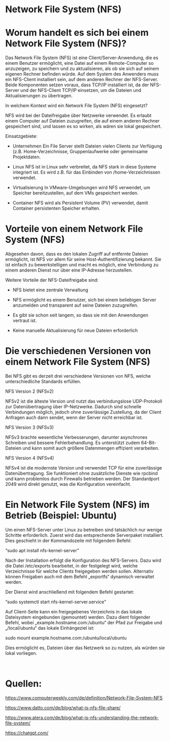 # Network File System (NFS)

# Worum handelt es sich bei einem Network File System (NFS)?

Das Network File System (NFS) ist eine Client/Server-Anwendung, die es einem Benutzer ermöglicht, eine Datei auf einem Remote-Computer so anzuzeigen, zu speichern und zu aktualisieren, als ob sie sich auf seinem eigenen Rechner befinden würde. Auf dem System des Anwenders muss ein NFS-Client installiert sein, auf dem anderen Rechner der NFS-Server. Beide Komponenten setzen voraus, dass TCP/IP installiert ist, da der NFS-Server und der NFS-Client TCP/IP einsetzen, um die Dateien und Aktualisierungen zu übertragen.

In welchem Kontext wird ein Network File System (NFS) eingesetzt?

NFS wird bei der Dateifreigabe über Netzwerke verwendet. Es erlaubt einem Computer auf Dateien zuzugreifen, die auf einem anderen Rechner gespeichert sind, und lassen es so wirken, als wären sie lokal gespeichert.

Einsatzgebiete:

-	Unternehmen
Ein File Server stellt Dateien vielen Clients zur Verfügung (z.B. Home-Verzeichnisse, Gruppenlaufwerke oder gemeinsame Projektdaten.

-	Linux
NFS ist in Linux sehr verbreitet, da NFS stark in diese Systeme integriert ist. Es wird z.B. für das Einbinden von /home-Verzeichnissen verwendet.

-	Virtualisierung
In VMware-Umgebungen wird NFS verwendet, um Speicher bereitzustellen, auf dem VMs gespeichert werden.

-	Container
NFS wird als Persistent Volume (PV) verwendet, damit Container persistenten Speicher erhalten.

# Vorteile von einem Network File System (NFS)

Abgesehen davon, dass es den lokalen Zugriff auf entfernte Dateien ermöglicht, ist NFS vor allem für seine Host-Authentifizierung bekannt. Sie ist einfach zu bewerkstelligen und macht es möglich, eine Verbindung zu einem anderen Dienst nur über eine IP-Adresse herzustellen.

Weitere Vorteile der NFS-Dateifreigabe sind:

-	NFS bietet eine zentrale Verwaltung

-	NFS ermöglicht es einem Benutzer, sich bei einem beliebigen Server anzumelden und transparent auf seine Dateien zuzugreifen.

-	Es gibt sie schon seit langem, so dass sie mit den Anwendungen vertraut ist.

-	Keine manuelle Aktualisierung für neue Dateien erforderlich

# Die verschiedenen Versionen von einem Network File System (NFS)

Bei NFS gibt es derzeit drei verschiedene Versionen von NFS, welche unterschiedliche Standards erfüllen.

NFS Version 2 (NFSv2)

NFSv2 ist die älteste Version und nutzt das verbindungslose UDP-Protokoll zur Datenübertragung über IP-Netzwerke. Dadurch sind schnelle Verbindungen möglich, jedoch ohne zuverlässige Zustellung, da der Client Anfragen auch dann sendet, wenn der Server nicht erreichbar ist.

NFS Version 3 (NFSv3)

NFSv3 brachte wesentliche Verbesserungen, darunter asynchrones Schreiben und bessere Fehlerbehandlung. Es unterstützt zudem 64-Bit-Dateien und kann somit auch größere Datenmengen effizient verarbeiten.

NFS Version 4 (NFSv4)

NFSv4 ist die modernste Version und verwendet TCP für eine zuverlässige Datenübertragung. Sie funktioniert ohne zusätzliche Dienste wie rpcbind und kann problemlos durch Firewalls betrieben werden. Der Standardport 2049 wird direkt genutzt, was die Konfiguration vereinfacht.

# Ein Network File System (NFS) im Betrieb (Beispiel: Ubuntu)

Um einen NFS-Server unter Linux zu betreiben sind tatsächlich nur wenige Schritte erforderlich. Zuerst wird das entsprechende Serverpaket installiert. Dies geschieht in der Kommandozeile mit folgendem Befehl:

“sudo apt install nfs-kernel-server”

Nach der Installation erfolgt die Konfiguration des NFS-Servers. Dazu wird die Datei /etc/exports bearbeitet, in der festgelegt wird, welche Verzeichnisse für welche Clients freigegeben werden sollen. Alternativ können Freigaben auch mit dem Befehl „exportfs“ dynamisch verwaltet werden.

Der Dienst wird anschließend mit folgendem Befehl gestartet:

“sudo systemctl start nfs-kernel-server.service”

Auf Client-Seite kann ein freigegebenes Verzeichnis in das lokale Dateisystem eingebunden (gemountet) werden. Dazu dient folgender Befehl, wobei „example.hostname.com:/ubuntu“ der Pfad zur Freigabe und „/local/ubuntu“ das lokale Einhängeziel ist:

sudo mount example.hostname.com:/ubuntu/local/ubuntu

Dies ermöglicht es, Dateien über das Netzwerk so zu nutzen, als würden sie lokal vorliegen. 

 
# Quellen:

https://www.computerweekly.com/de/definition/Network-File-System-NFS

https://www.datto.com/de/blog/what-is-nfs-file-share/

https://www.atera.com/de/blog/what-is-nfs-understanding-the-network-file-system/

https://chatgpt.com/
